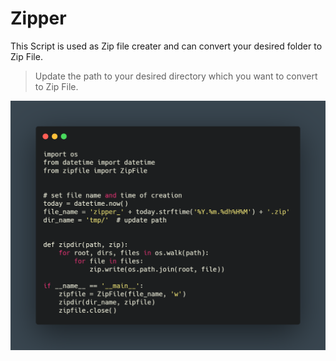 # Zipper

This Script is used as Zip file creater and can convert your desired folder to Zip File.

> Update the path to your desired directory which you want to convert to Zip File.

![Snippet](Zipper_Script_Snippet.png "Script Snippet")
